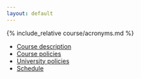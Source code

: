 ```yaml
---
layout: default
---
```


{% include_relative course/acronyms.md %}


* [Course description](../index)
* [Course policies](../coursepolicy)
* [University policies](../universitypolicy)
* [Schedule](../schedule)
